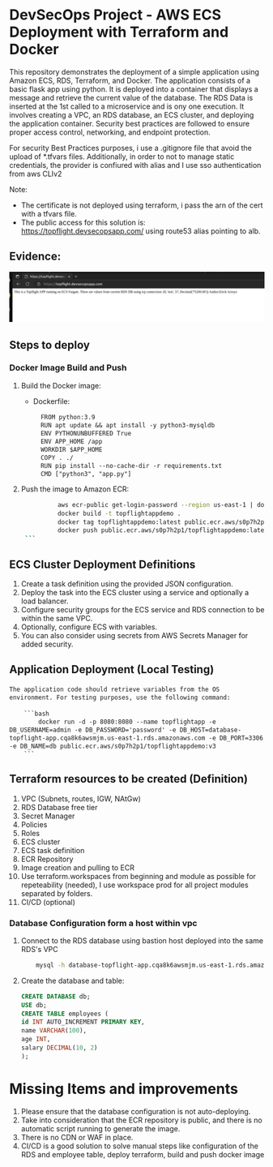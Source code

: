 # DevSecOps Project - AWS ECS Deployment with Terraform and Docker

This repository demonstrates the deployment of a simple application using Amazon ECS, RDS, Terraform, and Docker. The application consists of a basic flask app using python. It is deployed into a container that displays a message and retrieve the current value of the database. The RDS Data is inserted at the 1st called to a microservice and is ony one execution. It involves creating a VPC, an RDS database, an ECS cluster, and deploying the application container. Security best practices are followed to ensure proper access control, networking, and endpoint protection.

For security Best Practices purposes, i use a .gitignore file that avoid the upload of *.tfvars files. Additionally, in order to not to manage static credentials, the provider is confiured with alias and I use sso authentication from aws CLIv2

Note:
- The certificate is not deployed using terraform, i pass the arn of the cert with a tfvars file.
- The public access for this solution is: https://topflight.devsecopsapp.com/ using route53 alias pointing to alb.

## Evidence: 

  ![TopflightAPP running](./resources/TopflightAPP-Running.png " TopflightAPP - done")

## Steps to deploy

### Docker Image Build and Push

1. Build the Docker image:
    - Dockerfile:
      ```
        FROM python:3.9
        RUN apt update && apt install -y python3-mysqldb
        ENV PYTHONUNBUFFERED True
        ENV APP_HOME /app
        WORKDIR $APP_HOME
        COPY . ./
        RUN pip install --no-cache-dir -r requirements.txt
        CMD ["python3", "app.py"]

      ```

2. Push the image to Amazon ECR:
      ```bash
                aws ecr-public get-login-password --region us-east-1 | docker login --username AWS --password-stdin public.ecr.aws/s0p7h2p1
                docker build -t topflightappdemo .
                docker tag topflightappdemo:latest public.ecr.aws/s0p7h2p1/topflightappdemo:latest
                docker push public.ecr.aws/s0p7h2p1/topflightappdemo:latest
       ```

## ECS Cluster Deployment Definitions

1. Create a task definition using the provided JSON configuration.
2. Deploy the task into the ECS cluster using a service and optionally a load balancer.
3. Configure security groups for the ECS service and RDS connection to be within the same VPC.
4. Optionally, configure ECS with variables. 
5. You can also consider using secrets from AWS Secrets Manager for added security.

## Application Deployment (Local Testing)
    
    The application code should retrieve variables from the OS environment. For testing purposes, use the following command:

        ```bash
            docker run -d -p 8080:8080 --name topflightapp -e DB_USERNAME=admin -e DB_PASSWORD='password' -e DB_HOST=database-topflight-app.cqa8k6awsmjm.us-east-1.rds.amazonaws.com -e DB_PORT=3306 -e DB_NAME=db public.ecr.aws/s0p7h2p1/topflightappdemo:v3
        ```


## Terraform resources to be created (Definition)

1. VPC (Subnets, routes, IGW, NAtGw)
2. RDS Database free tier
3. Secret Manager
4. Policies
5. Roles
6. ECS cluster
7. ECS task definition
8. ECR Repository
9. Image creation and pulling to ECR
10. Use terraform.workspaces from beginning and module as possible for repeteability (needed), I use workspace prod for all project modules separated by folders.
11. CI/CD (optional)

### Database Configuration form a host within vpc

1. Connect to the RDS database using bastion host deployed into the same RDS's VPC

    ```bash
        mysql -h database-topflight-app.cqa8k6awsmjm.us-east-1.rds.amazonaws.com -u admin -p
    
    ```

2. Create the database and table:
    ```sql
    CREATE DATABASE db;
    USE db;
    CREATE TABLE employees (
    id INT AUTO_INCREMENT PRIMARY KEY,
    name VARCHAR(100),
    age INT,
    salary DECIMAL(10, 2)
    );
    ```
# Missing Items and improvements

1. Please ensure that the database configuration is not auto-deploying.
2. Take into consideration that the ECR repository is public, and there is no automatic script running to generate the image.
3. There is no CDN or WAF in place.
4. CI/CD is a good solution to solve manual steps like configuration of the RDS and employee table, deploy terraform, build and push docker image 




